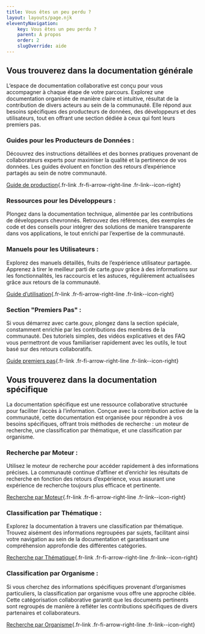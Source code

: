 ```yaml
---
title: Vous êtes un peu perdu ?
layout: layouts/page.njk
eleventyNavigation:
    key: Vous êtes un peu perdu ?
    parent: À propos
    order: 2
    slugOverride: aide
---
```


## Vous trouverez dans la documentation générale

L’espace de documentation collaborative est conçu pour vous accompagner à chaque étape de votre parcours. Explorez une documentation organisée de manière claire et intuitive, résultat de la contribution de divers acteurs au sein de la communauté. Elle répond aux besoins spécifiques des producteurs de données, des développeurs et des utilisateurs, tout en offrant une section dédiée à ceux qui font leurs premiers pas.

### Guides pour les Producteurs de Données :

Découvrez des instructions détaillées et des bonnes pratiques provenant de collaborateurs experts pour maximiser la qualité et la pertinence de vos données. Les guides évoluent en fonction des retours d’expérience partagés au sein de notre communauté.

[Guide de production](){.fr-link .fr-fi-arrow-right-line .fr-link--icon-right}

### Ressources pour les Développeurs :

Plongez dans la documentation technique, alimentée par les contributions de développeurs chevronnés. Retrouvez des références, des exemples de code et des conseils pour intégrer des solutions de manière transparente dans vos applications, le tout enrichi par l’expertise de la communauté.

### Manuels pour les Utilisateurs :

Explorez des manuels détaillés, fruits de l’expérience utilisateur partagée. Apprenez à tirer le meilleur parti de carte.gouv grâce à des informations sur les fonctionnalités, les raccourcis et les astuces, régulièrement actualisées grâce aux retours de la communauté.

[Guide d’utilisation](){.fr-link .fr-fi-arrow-right-line .fr-link--icon-right}

### Section "Premiers Pas" :

Si vous démarrez avec carte.gouv, plongez dans la section spéciale, constamment enrichie par les contributions des membres de la communauté. Des tutoriels simples, des vidéos explicatives et des FAQ vous permettront de vous familiariser rapidement avec les outils, le tout basé sur des retours collaboratifs.

[Guide premiers pas](){.fr-link .fr-fi-arrow-right-line .fr-link--icon-right}

## Vous trouverez dans la documentation spécifique

La documentation spécifique est une ressource collaborative structurée pour faciliter l’accès à l’information. Conçue avec la contribution active de la communauté, cette documentation est organisée pour répondre à vos besoins spécifiques, offrant trois méthodes de recherche : un moteur de recherche, une classification par thématique, et une classification par organisme.

### Recherche par Moteur :

Utilisez le moteur de recherche pour accéder rapidement à des informations précises. La communauté continue d’affiner et d’enrichir les résultats de recherche en fonction des retours d’expérience, vous assurant une expérience de recherche toujours plus efficace et pertinente.

[Recherche par Moteur](){.fr-link .fr-fi-arrow-right-line .fr-link--icon-right}

### Classification par Thématique :

Explorez la documentation à travers une classification par thématique. Trouvez aisément des informations regroupées par sujets, facilitant ainsi votre navigation au sein de la documentation et garantissant une compréhension approfondie des différentes catégories.

[Recherche par Thématique](){.fr-link .fr-fi-arrow-right-line .fr-link--icon-right}

### Classification par Organisme :

Si vous cherchez des informations spécifiques provenant d’organismes particuliers, la classification par organisme vous offre une approche ciblée. Cette catégorisation collaborative garantit que les documents pertinents sont regroupés de manière à refléter les contributions spécifiques de divers partenaires et collaborateurs.

[Recherche par Organisme](){.fr-link .fr-fi-arrow-right-line .fr-link--icon-right}